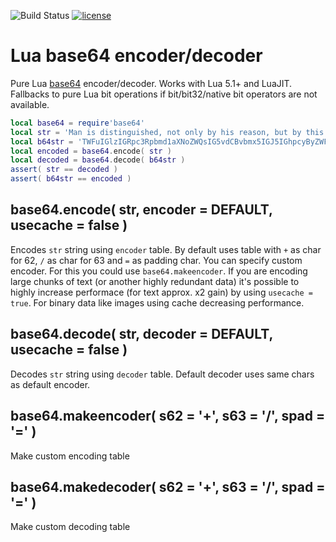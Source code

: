 ![Build Status](https://travis-ci.org/iskolbin/lbase64.svg?branch=master)
[![license](https://img.shields.io/badge/license-public%20domain-blue.svg)]()

Lua base64 encoder/decoder
==========================

Pure Lua [base64](https://en.wikipedia.org/wiki/Base64) encoder/decoder. Works with 
Lua 5.1+ and LuaJIT. Fallbacks to pure Lua bit operations if bit/bit32/native bit 
operators are not available.

```lua
local base64 = require'base64'
local str = 'Man is distinguished, not only by his reason, but by this singular passion from other animals, which is a lust of the mind, that by a perseverance of delight in the continued and indefatigable generation of knowledge, exceeds the short vehemence of any carnal pleasure.'
local b64str = 'TWFuIGlzIGRpc3Rpbmd1aXNoZWQsIG5vdCBvbmx5IGJ5IGhpcyByZWFzb24sIGJ1dCBieSB0aGlzIHNpbmd1bGFyIHBhc3Npb24gZnJvbSBvdGhlciBhbmltYWxzLCB3aGljaCBpcyBhIGx1c3Qgb2YgdGhlIG1pbmQsIHRoYXQgYnkgYSBwZXJzZXZlcmFuY2Ugb2YgZGVsaWdodCBpbiB0aGUgY29udGludWVkIGFuZCBpbmRlZmF0aWdhYmxlIGdlbmVyYXRpb24gb2Yga25vd2xlZGdlLCBleGNlZWRzIHRoZSBzaG9ydCB2ZWhlbWVuY2Ugb2YgYW55IGNhcm5hbCBwbGVhc3VyZS4=' 
local encoded = base64.encode( str )
local decoded = base64.decode( b64str )
assert( str == decoded )
assert( b64str == encoded )
```

base64.encode( str, encoder = DEFAULT, usecache = false )
---------------------------------------------------------
Encodes `str` string using `encoder` table. By default uses table with `+` as
char for 62, `/` as char for 63 and `=` as padding char. You can specify custom
encoder. For this you could use `base64.makeencoder`. If you are encoding large
chunks of text (or another highly redundant data) it's possible to highly
increase performace (for text approx. x2 gain) by using `usecache = true`. For
binary data like images using cache decreasing performance.

base64.decode( str, decoder = DEFAULT, usecache = false )
---------------------------------------------------------
Decodes `str` string using `decoder` table. Default decoder uses same chars as
default encoder.

base64.makeencoder( s62 = '+', s63 = '/', spad = '=' )
------------------------------------------------------
Make custom encoding table

base64.makedecoder( s62 = '+', s63 = '/', spad = '=' )
------------------------------------------------------
Make custom decoding table

